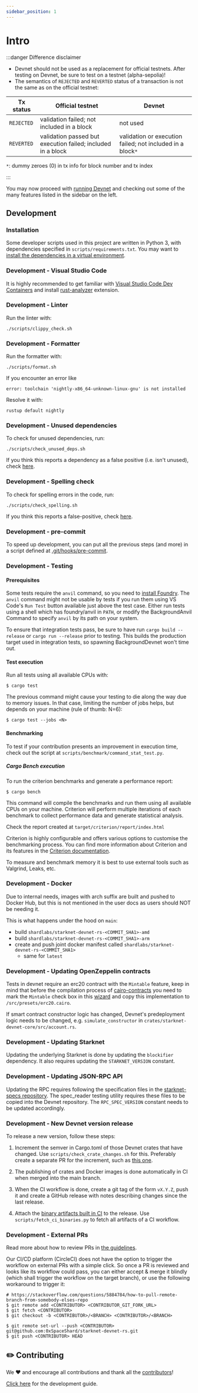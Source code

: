 ```yaml
---
sidebar_position: 1
---
```


# Intro

:::danger Difference disclaimer

- Devnet should not be used as a replacement for official testnets. After testing on Devnet, be sure to test on a testnet (alpha-sepolia)!
- The semantics of `REJECTED` and `REVERTED` status of a transaction is not the same as on the official testnet:

| Tx status  | Official testnet                                            | Devnet                                                     |
| ---------- | ----------------------------------------------------------- | ---------------------------------------------------------- |
| `REJECTED` | validation failed; not included in a block                  | not used                                                   |
| `REVERTED` | validation passed but execution failed; included in a block | validation or execution failed; not included in a block`*` |

`*`: dummy zeroes (0) in tx info for block number and tx index

:::

You may now proceed with [running Devnet](./running) and checking out some of the many features listed in the sidebar on the left.

<!-- TODO: add instructions for editing docs -->
<!-- TODO: add examples:
  - L1-L2 - use content of contracts/README.md, add section in postman.md that mentions the example and starknet-hardhat-plugin; consider adding developer section to postman.md
 -->

## Development

### Installation

Some developer scripts used in this project are written in Python 3, with dependencies specified in `scripts/requirements.txt`. You may want to [install the dependencies in a virtual environment](https://docs.python.org/3/library/venv.html#creating-virtual-environments).

### Development - Visual Studio Code

It is highly recommended to get familiar with [Visual Studio Code Dev Containers](https://code.visualstudio.com/docs/devcontainers/create-dev-container#_dockerfile) and install [rust-analyzer](https://code.visualstudio.com/docs/languages/rust) extension.

### Development - Linter

Run the linter with:

```
./scripts/clippy_check.sh
```

### Development - Formatter

Run the formatter with:

```
./scripts/format.sh
```

If you encounter an error like

```
error: toolchain 'nightly-x86_64-unknown-linux-gnu' is not installed
```

Resolve it with:

```
rustup default nightly
```

### Development - Unused dependencies

To check for unused dependencies, run:

```
./scripts/check_unused_deps.sh
```

If you think this reports a dependency as a false positive (i.e. isn't unused), check [here](https://github.com/bnjbvr/cargo-machete#false-positives).

### Development - Spelling check

To check for spelling errors in the code, run:

```
./scripts/check_spelling.sh
```

If you think this reports a false-positive, check [here](https://crates.io/crates/typos-cli#false-positives).

### Development - pre-commit

To speed up development, you can put all the previous steps (and more) in a script defined at [.git/hooks/pre-commit](https://git-scm.com/book/en/v2/Customizing-Git-Git-Hooks).

### Development - Testing

#### Prerequisites

Some tests require the `anvil` command, so you need to [install Foundry](https://book.getfoundry.sh/getting-started/installation). The `anvil` command might not be usable by tests if you run them using VS Code's `Run Test` button available just above the test case. Either run tests using a shell which has foundry/anvil in `PATH`, or modify the BackgroundAnvil Command to specify `anvil` by its path on your system.

To ensure that integration tests pass, be sure to have run `cargo build --release` or `cargo run --release` prior to testing. This builds the production target used in integration tests, so spawning BackgroundDevnet won't time out.

#### Test execution

Run all tests using all available CPUs with:

```
$ cargo test
```

The previous command might cause your testing to die along the way due to memory issues. In that case, limiting the number of jobs helps, but depends on your machine (rule of thumb: N=6):

```
$ cargo test --jobs <N>
```

#### Benchmarking

To test if your contribution presents an improvement in execution time, check out the script at `scripts/benchmark/command_stat_test.py`.

##### Cargo Bench execution

To run the criterion benchmarks and generate a performance report:

```
$ cargo bench
```

This command will compile the benchmarks and run them using all available CPUs on your machine. Criterion will perform multiple iterations of each benchmark to collect performance data and generate statistical analysis.

Check the report created at `target/criterion/report/index.html`

Criterion is highly configurable and offers various options to customise the benchmarking process. You can find more information about Criterion and its features in the [Criterion documentation](https://bheisler.github.io/criterion.rs/book/index.html).

To measure and benchmark memory it is best to use external tools such as Valgrind, Leaks, etc.

### Development - Docker

Due to internal needs, images with arch suffix are built and pushed to Docker Hub, but this is not mentioned in the user docs as users should NOT be needing it.

This is what happens under the hood on `main`:

- build `shardlabs/starknet-devnet-rs-<COMMIT_SHA1>-amd`
- build `shardlabs/starknet-devnet-rs-<COMMIT_SHA1>-arm`
- create and push joint docker manifest called `shardlabs/starknet-devnet-rs-<COMMIT_SHA1>`
  - same for `latest`

### Development - Updating OpenZeppelin contracts

Tests in devnet require an erc20 contract with the `Mintable` feature, keep in mind that before the compilation process of [cairo-contracts](https://github.com/OpenZeppelin/cairo-contracts/) you need to mark the `Mintable` check box in this [wizard](https://wizard.openzeppelin.com/cairo) and copy this implementation to `/src/presets/erc20.cairo`.

If smart contract constructor logic has changed, Devnet's predeployment logic needs to be changed, e.g. `simulate_constructor` in `crates/starknet-devnet-core/src/account.rs`.

### Development - Updating Starknet

Updating the underlying Starknet is done by updating the `blockifier` dependency. It also requires updating the `STARKNET_VERSION` constant.

### Development - Updating JSON-RPC API

Updating the RPC requires following the specification files in the [starknet-specs repository](https://github.com/starkware-libs/starknet-specs). The spec_reader testing utility requires these files to be copied into the Devnet repository. The `RPC_SPEC_VERSION` constant needs to be updated accordingly.

### Development - New Devnet version release

To release a new version, follow these steps:

1. Increment the semver in Cargo.toml of those Devnet crates that have changed. Use `scripts/check_crate_changes.sh` for this. Preferably create a separate PR for the increment, such as [this one](https://github.com/0xSpaceShard/starknet-devnet-rs/pull/398).

2. The publishing of crates and Docker images is done automatically in CI when merged into the main branch.

3. When the CI workflow is done, create a git tag of the form `vX.Y.Z`, push it and create a GitHub release with notes describing changes since the last release.

4. Attach the [binary artifacts built in CI](https://circleci.com/docs/artifacts/#artifacts-overview) to the release. Use `scripts/fetch_ci_binaries.py` to fetch all artifacts of a CI workflow.

### Development - External PRs

Read more about how to review PRs in [the guidelines](.github/CONTRIBUTING.md#review).

Our CI/CD platform (CircleCI) does not have the option to trigger the workflow on external PRs with a simple click. So once a PR is reviewed and looks like its workflow could pass, you can either accept & merge it blindly (which shall trigger the workflow on the target branch), or use the following workaround to trigger it:

```
# https://stackoverflow.com/questions/5884784/how-to-pull-remote-branch-from-somebody-elses-repo
$ git remote add <CONTRIBUTOR> <CONTRIBUTOR_GIT_FORK_URL>
$ git fetch <CONTRIBUTOR>
$ git checkout -b <CONTRIBUTOR>/<BRANCH> <CONTRIBUTOR>/<BRANCH>

$ git remote set-url --push <CONTRIBUTOR> git@github.com:0xSpaceShard/starknet-devnet-rs.git
$ git push <CONTRIBUTOR> HEAD
```

## ✏️ Contributing

We ❤️ and encourage all contributions and thank all the [contributors](https://github.com/0xSpaceShard/starknet-devnet-rs/graphs/contributors)!

[Click here](.github/CONTRIBUTING.md) for the development guide.
